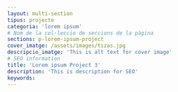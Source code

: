 ```yaml
---
layout: multi-section
tipus: projecte
categoria: 'lorem ipsum'
# Nom de la col·leccio de seccions de la pàgina
sections: p-lorem-ipsum-project
cover_imatge: /assets/images/tizas.jpg
descripcio_imatge: 'This is alt text for cover image'
# SEO information
title: 'Lorem ipsum Project 3'
description: 'This is description for SEO'
keywords:
---
```

